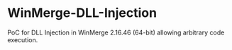 # WinMerge-DLL-Injection
PoC for DLL Injection in WinMerge 2.16.46 (64-bit) allowing arbitrary code execution.
